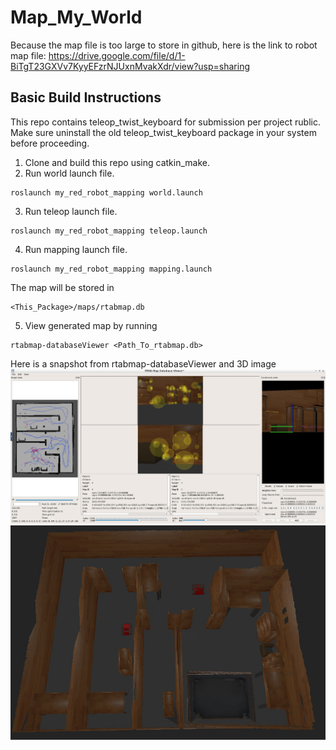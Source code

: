 # Map_My_World
Because the map file is too large to store in github, here is the link to robot map file: https://drive.google.com/file/d/1-BiTgT23GXVv7KyyEFzrNJUxnMvakXdr/view?usp=sharing

## Basic Build Instructions
This repo contains teleop_twist_keyboard for submission per project rublic. Make sure uninstall the old teleop_twist_keyboard package in your system before proceeding.
1. Clone and build this repo using catkin_make.
2. Run world launch file.
```
roslaunch my_red_robot_mapping world.launch
```
3. Run teleop launch file.
```
roslaunch my_red_robot_mapping teleop.launch
```
4. Run mapping launch file.
```
roslaunch my_red_robot_mapping mapping.launch
```
The map will be stored in
```
<This_Package>/maps/rtabmap.db
```
5. View generated map by running
```
rtabmap-databaseViewer <Path_To_rtabmap.db>
```

Here is a snapshot from rtabmap-databaseViewer and 3D image
<img src="my_red_robot_mapping.png"/>
<img src="my_red_robot_mapping_3D.png"/>
